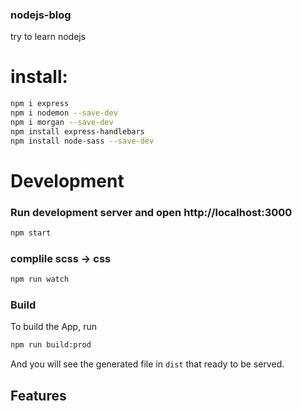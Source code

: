 ### nodejs-blog
try to learn nodejs


# install: 
```bash
npm i express
npm i nodemon --save-dev
npm i morgan --save-dev
npm install express-handlebars
npm install node-sass --save-dev
```

# Development

### Run development server and open http://localhost:3000
```bash
npm start
```
### complile scss -> css
```bash
npm run watch
```
### Build

To build the App, run
```bash
npm run build:prod
```

And you will see the generated file in `dist` that ready to be served.

## Features